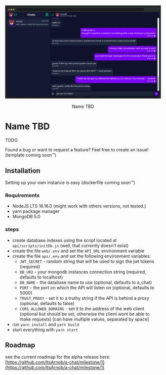 <p align="center">
  <img src="https://raw.githubusercontent.com/ItsArnob/a-chat/main/.github/screenshots/screenshot_chat_browser_window.png">
</p>
<p align="center">Name TBD</p>


# Name TBD
TODO

Found a bug or want to request a feature? Feel free to create an issue! (template coming soon:tm:)

## Installation
Setting up your own instance is easy (dockerfile coming soon:tm:)
### Requirements
- NodeJS LTS 16.16.0 (might work with others versions, not tested.)
- yarn package manager
- MongoDB 5.0

### steps
- create database indexes using the script located at `api/scripts/initDb.js` (well, that currently doesn't exist)
- create the file `web/.env` and set the `API_URL` environment variable
- create the file `api/.env` and set the following environment variables:
  - `JWT_SECRET` - random string that will be used to sign the jwt tokens (required)
  - `DB_URI` - your mongodb instances connection string (required, defaults to localhost)
  - `DB_NAME` - the database name to use (optional, defaults to a_chat)
  - `PORT` - the port on which the API will listen on (optional, defaults to 5000)
  - `TRUST_PROXY` - set it to a truthy string if the API is behind a proxy (optional, defaults to false)
  - `CORS_ALLOWED_DOMAINS` - set it to the address of the web client (optional but should be set, otherwise the client wont be able to make requests) [can have multiple values, separated by space]
- run `yarn install` and `yarn build`
- start everything with `yarn start`

## Roadmap
see the current roadmap for the alpha release here: [https://github.com/ItsArnob/a-chat/milestone/1](https://github.com/ItsArnob/a-chat/milestone/1)


